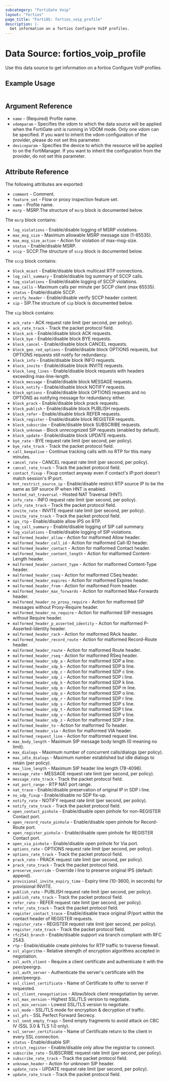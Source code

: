 ```yaml
---
subcategory: "FortiGate Voip"
layout: "fortios"
page_title: "FortiOS: fortios_voip_profile"
description: |-
  Get information on a fortios Configure VoIP profiles.
---
```


# Data Source: fortios_voip_profile
Use this data source to get information on a fortios Configure VoIP profiles.


## Example Usage

```hcl

```

## Argument Reference

* `name` - (Required) Profile name.
* `vdomparam` - Specifies the vdom to which the data source will be applied when the FortiGate unit is running in VDOM mode. Only one vdom can be specified. If you want to inherit the vdom configuration of the provider, please do not set this parameter.
* `deviceparam` - Specifies the device to which the resource will be applied to on the FortiManager. If you want to inherit the configuration from the provider, do not set this parameter.

## Attribute Reference

The following attributes are exported:

* `comment` - Comment.
* `feature_set` - Flow or proxy inspection feature set.
* `name` - Profile name.
* `msrp` - MSRP.The structure of `msrp` block is documented below.

The `msrp` block contains:

* `log_violations` - Enable/disable logging of MSRP violations.
* `max_msg_size` - Maximum allowable MSRP message size (1-65535).
* `max_msg_size_action` - Action for violation of max-msg-size.
* `status` - Enable/disable MSRP.
* `sccp` - SCCP.The structure of `sccp` block is documented below.

The `sccp` block contains:

* `block_mcast` - Enable/disable block multicast RTP connections.
* `log_call_summary` - Enable/disable log summary of SCCP calls.
* `log_violations` - Enable/disable logging of SCCP violations.
* `max_calls` - Maximum calls per minute per SCCP client (max 65535).
* `status` - Enable/disable SCCP.
* `verify_header` - Enable/disable verify SCCP header content.
* `sip` - SIP.The structure of `sip` block is documented below.

The `sip` block contains:

* `ack_rate` - ACK request rate limit (per second, per policy).
* `ack_rate_track` - Track the packet protocol field.
* `block_ack` - Enable/disable block ACK requests.
* `block_bye` - Enable/disable block BYE requests.
* `block_cancel` - Enable/disable block CANCEL requests.
* `block_geo_red_options` - Enable/disable block OPTIONS requests, but OPTIONS requests still notify for redundancy.
* `block_info` - Enable/disable block INFO requests.
* `block_invite` - Enable/disable block INVITE requests.
* `block_long_lines` - Enable/disable block requests with headers exceeding max-line-length.
* `block_message` - Enable/disable block MESSAGE requests.
* `block_notify` - Enable/disable block NOTIFY requests.
* `block_options` - Enable/disable block OPTIONS requests and no OPTIONS as notifying message for redundancy either.
* `block_prack` - Enable/disable block prack requests.
* `block_publish` - Enable/disable block PUBLISH requests.
* `block_refer` - Enable/disable block REFER requests.
* `block_register` - Enable/disable block REGISTER requests.
* `block_subscribe` - Enable/disable block SUBSCRIBE requests.
* `block_unknown` - Block unrecognized SIP requests (enabled by default).
* `block_update` - Enable/disable block UPDATE requests.
* `bye_rate` - BYE request rate limit (per second, per policy).
* `bye_rate_track` - Track the packet protocol field.
* `call_keepalive` - Continue tracking calls with no RTP for this many minutes.
* `cancel_rate` - CANCEL request rate limit (per second, per policy).
* `cancel_rate_track` - Track the packet protocol field.
* `contact_fixup` - Fixup contact anyway even if contact's IP:port doesn't match session's IP:port.
* `hnt_restrict_source_ip` - Enable/disable restrict RTP source IP to be the same as SIP source IP when HNT is enabled.
* `hosted_nat_traversal` - Hosted NAT Traversal (HNT).
* `info_rate` - INFO request rate limit (per second, per policy).
* `info_rate_track` - Track the packet protocol field.
* `invite_rate` - INVITE request rate limit (per second, per policy).
* `invite_rate_track` - Track the packet protocol field.
* `ips_rtp` - Enable/disable allow IPS on RTP.
* `log_call_summary` - Enable/disable logging of SIP call summary.
* `log_violations` - Enable/disable logging of SIP violations.
* `malformed_header_allow` - Action for malformed Allow header.
* `malformed_header_call_id` - Action for malformed Call-ID header.
* `malformed_header_contact` - Action for malformed Contact header.
* `malformed_header_content_length` - Action for malformed Content-Length header.
* `malformed_header_content_type` - Action for malformed Content-Type header.
* `malformed_header_cseq` - Action for malformed CSeq header.
* `malformed_header_expires` - Action for malformed Expires header.
* `malformed_header_from` - Action for malformed From header.
* `malformed_header_max_forwards` - Action for malformed Max-Forwards header.
* `malformed_header_no_proxy_require` - Action for malformed SIP messages without Proxy-Require header.
* `malformed_header_no_require` - Action for malformed SIP messages without Require header.
* `malformed_header_p_asserted_identity` - Action for malformed P-Asserted-Identity header.
* `malformed_header_rack` - Action for malformed RAck header.
* `malformed_header_record_route` - Action for malformed Record-Route header.
* `malformed_header_route` - Action for malformed Route header.
* `malformed_header_rseq` - Action for malformed RSeq header.
* `malformed_header_sdp_a` - Action for malformed SDP a line.
* `malformed_header_sdp_b` - Action for malformed SDP b line.
* `malformed_header_sdp_c` - Action for malformed SDP c line.
* `malformed_header_sdp_i` - Action for malformed SDP i line.
* `malformed_header_sdp_k` - Action for malformed SDP k line.
* `malformed_header_sdp_m` - Action for malformed SDP m line.
* `malformed_header_sdp_o` - Action for malformed SDP o line.
* `malformed_header_sdp_r` - Action for malformed SDP r line.
* `malformed_header_sdp_s` - Action for malformed SDP s line.
* `malformed_header_sdp_t` - Action for malformed SDP t line.
* `malformed_header_sdp_v` - Action for malformed SDP v line.
* `malformed_header_sdp_z` - Action for malformed SDP z line.
* `malformed_header_to` - Action for malformed To header.
* `malformed_header_via` - Action for malformed VIA header.
* `malformed_request_line` - Action for malformed request line.
* `max_body_length` - Maximum SIP message body length (0 meaning no limit).
* `max_dialogs` - Maximum number of concurrent calls/dialogs (per policy).
* `max_idle_dialogs` - Maximum number established but idle dialogs to retain (per policy).
* `max_line_length` - Maximum SIP header line length (78-4096).
* `message_rate` - MESSAGE request rate limit (per second, per policy).
* `message_rate_track` - Track the packet protocol field.
* `nat_port_range` - RTP NAT port range.
* `nat_trace` - Enable/disable preservation of original IP in SDP i line.
* `no_sdp_fixup` - Enable/disable no SDP fix-up.
* `notify_rate` - NOTIFY request rate limit (per second, per policy).
* `notify_rate_track` - Track the packet protocol field.
* `open_contact_pinhole` - Enable/disable open pinhole for non-REGISTER Contact port.
* `open_record_route_pinhole` - Enable/disable open pinhole for Record-Route port.
* `open_register_pinhole` - Enable/disable open pinhole for REGISTER Contact port.
* `open_via_pinhole` - Enable/disable open pinhole for Via port.
* `options_rate` - OPTIONS request rate limit (per second, per policy).
* `options_rate_track` - Track the packet protocol field.
* `prack_rate` - PRACK request rate limit (per second, per policy).
* `prack_rate_track` - Track the packet protocol field.
* `preserve_override` - Override i line to preserve original IPS (default: append).
* `provisional_invite_expiry_time` - Expiry time (10-3600, in seconds) for provisional INVITE.
* `publish_rate` - PUBLISH request rate limit (per second, per policy).
* `publish_rate_track` - Track the packet protocol field.
* `refer_rate` - REFER request rate limit (per second, per policy).
* `refer_rate_track` - Track the packet protocol field.
* `register_contact_trace` - Enable/disable trace original IP/port within the contact header of REGISTER requests.
* `register_rate` - REGISTER request rate limit (per second, per policy).
* `register_rate_track` - Track the packet protocol field.
* `rfc2543_branch` - Enable/disable support via branch compliant with RFC 2543.
* `rtp` - Enable/disable create pinholes for RTP traffic to traverse firewall.
* `ssl_algorithm` - Relative strength of encryption algorithms accepted in negotiation.
* `ssl_auth_client` - Require a client certificate and authenticate it with the peer/peergrp.
* `ssl_auth_server` - Authenticate the server's certificate with the peer/peergrp.
* `ssl_client_certificate` - Name of Certificate to offer to server if requested.
* `ssl_client_renegotiation` - Allow/block client renegotiation by server.
* `ssl_max_version` - Highest SSL/TLS version to negotiate.
* `ssl_min_version` - Lowest SSL/TLS version to negotiate.
* `ssl_mode` - SSL/TLS mode for encryption & decryption of traffic.
* `ssl_pfs` - SSL Perfect Forward Secrecy.
* `ssl_send_empty_frags` - Send empty fragments to avoid attack on CBC IV (SSL 3.0 & TLS 1.0 only).
* `ssl_server_certificate` - Name of Certificate return to the client in every SSL connection.
* `status` - Enable/disable SIP.
* `strict_register` - Enable/disable only allow the registrar to connect.
* `subscribe_rate` - SUBSCRIBE request rate limit (per second, per policy).
* `subscribe_rate_track` - Track the packet protocol field.
* `unknown_header` - Action for unknown SIP header.
* `update_rate` - UPDATE request rate limit (per second, per policy).
* `update_rate_track` - Track the packet protocol field.
